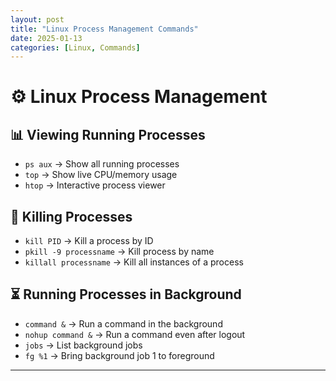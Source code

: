 ```yaml
---
layout: post
title: "Linux Process Management Commands"
date: 2025-01-13
categories: [Linux, Commands]
---
```


# ⚙️ Linux Process Management

## 📊 Viewing Running Processes
- `ps aux` → Show all running processes
- `top` → Show live CPU/memory usage
- `htop` → Interactive process viewer

## 🛑 Killing Processes
- `kill PID` → Kill a process by ID
- `pkill -9 processname` → Kill process by name
- `killall processname` → Kill all instances of a process

## ⏳ Running Processes in Background
- `command &` → Run a command in the background
- `nohup command &` → Run a command even after logout
- `jobs` → List background jobs
- `fg %1` → Bring background job 1 to foreground

---
